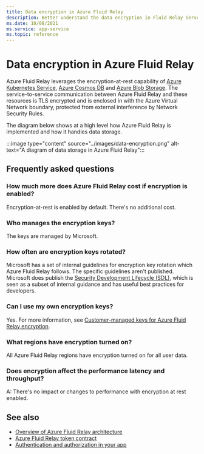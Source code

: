 ```yaml
---
title: Data encryption in Azure Fluid Relay
description: Better understand the data encryption in Fluid Relay Server
ms.date: 10/08/2021
ms.service: app-service
ms.topic: reference
---
```


# Data encryption in Azure Fluid Relay

Azure Fluid Relay leverages the encryption-at-rest capability of [Azure Kubernetes Service](/azure/aks/enable-host-encryption), [Azure Cosmos DB](../../cosmos-db/database-encryption-at-rest.md) and [Azure Blob Storage](../../storage/common/storage-service-encryption.md). The service-to-service communication between Azure Fluid Relay and these resources is TLS encrypted and is enclosed in with the Azure Virtual Network boundary, protected from external interference by Network Security Rules.

The diagram below shows at a high level how Azure Fluid Relay is implemented and how it handles data storage.

:::image type="content" source="../images/data-encryption.png" alt-text="A diagram of data storage in Azure Fluid Relay":::

## Frequently asked questions

### How much more does Azure Fluid Relay cost if encryption is enabled?

Encryption-at-rest is enabled by default. There's no additional cost.

### Who manages the encryption keys?

The keys are managed by Microsoft.

### How often are encryption keys rotated?

Microsoft has a set of internal guidelines for encryption key rotation which Azure Fluid Relay follows. The specific guidelines aren't published. Microsoft does publish the [Security Development Lifecycle (SDL)](https://www.microsoft.com/sdl/default.aspx), which is seen as a subset of internal guidance and has useful best practices for developers.

### Can I use my own encryption keys?

Yes. For more information, see [Customer-managed keys for Azure Fluid Relay encryption](../concepts/customer-managed-keys.md).

### What regions have encryption turned on?

All Azure Fluid Relay regions have encryption turned on for all user data.

### Does encryption affect the performance latency and throughput?

A: There's no impact or changes to performance with encryption at rest enabled.

## See also

- [Overview of Azure Fluid Relay architecture](architecture.md)
- [Azure Fluid Relay token contract](../how-tos/fluid-json-web-token.md)
- [Authentication and authorization in your app](authentication-authorization.md)
